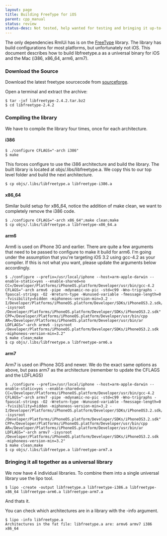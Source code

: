 ```yaml
---
layout: page
title: Building FreeType for iOS
parent: cpp_manual
status: review
status-desc: Not tested, help wanted for testing and bringing it up-to-date.
---
```


The only dependencies RmlUi has is on the [FreeType](http://www.freetype.org) library. The library has build configurations for most platforms, but unfortunately not iOS. This document describes how to build libfreetype.a as a universal binary for iOS and the Mac (i386, x86_64, arm6, arm7).

### Download the Source

Download the latest freetype sourcecode from [sourceforge](http://sourceforge.net/projects/freetype).

Open a terminal and extract the archive:

```
$ tar -jxf libfreetype-2.4.2.tar.bz2
$ cd libfreetype-2.4.2
```

### Compiling the library

We have to compile the library four times, once for each architecture.

#### i386

```
$ ./configure CFLAGS="-arch i386"
$ make
```

This forces configure to use the i386 architecture and build the library. The built library is located at objs/.libs/libfreetype.a. We copy this to our top level folder and build the next architecture.

```
$ cp objs/.libs/libfreetype.a libfreetype-i386.a
```

#### x86_64

Similar build setup for x86_64, notice the addition of make clean, we want to completely remove the i386 code.

```
$ ./configure CFLAGS="-arch x86_64";make clean;make
$ cp objs/.libs/libfreetype.a libfreetype-x86_64.a
```

#### arm6

Arm6 is used on iPhone 3G and earlier. There are quite a few arguments that need to be passed to configure to make it build for arm6. I'm going under the assumption that you're targeting iOS 3.2 using gcc-4.2 as your compiler. If this is not what you want, please update the arguments below accordingly.

```
$ ./configure --prefix=/usr/local/iphone --host=arm-apple-darwin --enable-static=yes --enable-shared=no CC=/Developer/Platforms/iPhoneOS.platform/Developer/usr/bin/gcc-4.2  CFLAGS="-arch armv6 -pipe -mdynamic-no-pic -std=c99 -Wno-trigraphs -fpascal-strings -O2 -Wreturn-type -Wunused-variable -fmessage-length=0 -fvisibility=hidden -miphoneos-version-min=3.2 -I/Developer/Platforms/iPhoneOS.platform/Developer/SDKs/iPhoneOS3.2.sdk/usr/include/libxml2 -isysroot /Developer/Platforms/iPhoneOS.platform/Developer/SDKs/iPhoneOS3.2.sdk" CPP=/Developer/Platforms/iPhoneOS.platform/Developer/usr/bin/cpp AR=/Developer/Platforms/iPhoneOS.platform/Developer/usr/bin/ar LDFLAGS="-arch armv6 -isysroot /Developer/Platforms/iPhoneOS.platform/Developer/SDKs/iPhoneOS3.2.sdk -miphoneos-version-min=3.2"
$ make clean;make
$ cp objs/.libs/libfreetype.a libfreetype-arm6.a
```

#### arm7

Arm7 is used on iPhone 3GS and newer. We do the exact same options as above, but pass arm7 as the architecture (remember to update the CFLAGS and the LDFLAGS)

```
$ ./configure --prefix=/usr/local/iphone --host=arm-apple-darwin --enable-static=yes --enable-shared=no CC=/Developer/Platforms/iPhoneOS.platform/Developer/usr/bin/gcc-4.2  CFLAGS="-arch armv7 -pipe -mdynamic-no-pic -std=c99 -Wno-trigraphs -fpascal-strings -O2 -Wreturn-type -Wunused-variable -fmessage-length=0 -fvisibility=hidden -miphoneos-version-min=3.2 -I/Developer/Platforms/iPhoneOS.platform/Developer/SDKs/iPhoneOS3.2.sdk/usr/include/libxml2 -isysroot /Developer/Platforms/iPhoneOS.platform/Developer/SDKs/iPhoneOS3.2.sdk" CPP=/Developer/Platforms/iPhoneOS.platform/Developer/usr/bin/cpp AR=/Developer/Platforms/iPhoneOS.platform/Developer/usr/bin/ar LDFLAGS="-arch armv7 -isysroot /Developer/Platforms/iPhoneOS.platform/Developer/SDKs/iPhoneOS3.2.sdk -miphoneos-version-min=3.2"
$ make clean;make
$ cp objs/.libs/libfreetype.a libfreetype-arm7.a
```

### Bringing it all together as a universal library

We now have 4 individual libraries. To combine them into a single universal library use the lipo tool.

```
$ lipo -create -output libfreetype.a libfreetype-i386.a libfreetype-x86_64 libfreetype-arm6.a libfreetype-arm7.a
```

And thats it.

You can check which architectures are in a library with the -info argument.

```
$ lipo -info libfreetype.a
Architectures in the fat file: libfreetype.a are: armv6 armv7 i386 x86_64 
```
